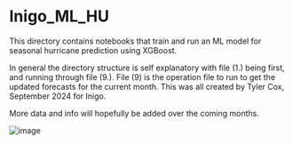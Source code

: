 # Inigo_ML_HU

This directory contains notebooks that train and run an ML model for seasonal hurricane prediction using XGBoost.

In general the directory structure is self explanatory with file (1.) being first, and running through file (9.).
File (9) is the operation file to run to get the updated forecasts for the current month. This was all created by Tyler Cox, September 2024 for Inigo.

More data and info will hopefully be added over the coming months.

![image](https://github.com/user-attachments/assets/fb0adaa9-dc83-4e79-9dda-29d6be745d25)
